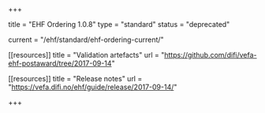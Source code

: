 +++

title = "EHF Ordering 1.0.8"
type = "standard"
status = "deprecated"

current = "/ehf/standard/ehf-ordering-current/"

[[resources]]
title = "Validation artefacts"
url = "https://github.com/difi/vefa-ehf-postaward/tree/2017-09-14"

[[resources]]
title = "Release notes"
url = "https://vefa.difi.no/ehf/guide/release/2017-09-14/"

+++
